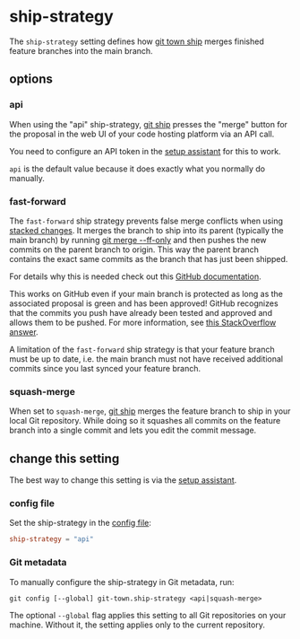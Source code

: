 # ship-strategy

The `ship-strategy` setting defines how [git town ship](../commands/ship.md)
merges finished feature branches into the main branch.

## options

### api

When using the "api" ship-strategy, [git ship](../commands/ship.md) presses the
"merge" button for the proposal in the web UI of your code hosting platform via
an API call.

You need to configure an API token in the
[setup assistant](../commands/config-setup.md) for this to work.

`api` is the default value because it does exactly what you normally do
manually.

### fast-forward

The `fast-forward` ship strategy prevents false merge conflicts when using
[stacked changes](../stacked-changes.md). It merges the branch to ship into its
parent (typically the main branch) by running
[git merge --ff-only](https://git-scm.com/docs/git-merge#Documentation/git-merge.txt---ff-only)
and then pushes the new commits on the parent branch to origin. This way the
parent branch contains the exact same commits as the branch that has just been
shipped.

For details why this is needed check out this
[GitHub documentation](https://docs.github.com/en/pull-requests/collaborating-with-pull-requests/incorporating-changes-from-a-pull-request/about-pull-request-merges#squashing-and-merging-a-long-running-branch).

This works on GitHub even if your main branch is protected as long as the
associated proposal is green and has been approved! GitHub recognizes that the
commits you push have already been tested and approved and allows them to be
pushed. For more information, see
[this StackOverflow answer](https://stackoverflow.com/questions/60597400/how-to-do-a-fast-forward-merge-on-github/66906599#66906599).

A limitation of the `fast-forward` ship strategy is that your feature branch
must be up to date, i.e. the main branch must not have received additional
commits since you last synced your feature branch.

### squash-merge

When set to `squash-merge`, [git ship](../commands/ship.md) merges the feature
branch to ship in your local Git repository. While doing so it squashes all
commits on the feature branch into a single commit and lets you edit the commit
message.

## change this setting

The best way to change this setting is via the
[setup assistant](../configuration.md).

### config file

Set the ship-strategy in the [config file](../configuration-file.md):

```toml
ship-strategy = "api"
```

### Git metadata

To manually configure the ship-strategy in Git metadata, run:

```
git config [--global] git-town.ship-strategy <api|squash-merge>
```

The optional `--global` flag applies this setting to all Git repositories on
your machine. Without it, the setting applies only to the current repository.
